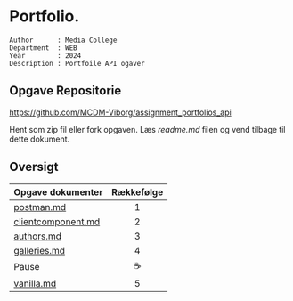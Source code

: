 # Portfolio.

```
Author      : Media College
Department  : WEB 
Year        : 2024 
Description : Portfoile API ogaver         
```

## Opgave Repositorie

https://github.com/MCDM-Viborg/assignment_portfolios_api

Hent som zip fil eller fork opgaven. Læs *readme.md* filen og vend tilbage til dette dokument.

## Oversigt

| Opgave dokumenter                         | Rækkefølge    | 
| -                                         |:-------------:| 
| [postman.md](postman.md)                  | 1             | 
| [clientcomponent.md](clientcomponent.md)  | 2             | 
| [authors.md](authors.md)                  | 3             | 
| [galleries.md](galleries.md)              | 4             | 
| Pause                                     | :coffee:      | 
| [vanilla.md](galleries.md)                | 5             | 
